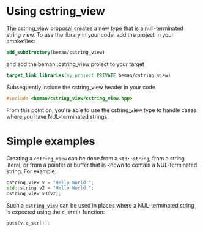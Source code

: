 # Using cstring_view

The cstring_view proposal creates a new type that is a null-terminated string view. To use the library in your code, add the project in your cmakefiles:

```cmake
add_subdirectory(beman/cstring_view)
```

and add the beman::cstring_view project to your target

```cmake
target_link_libraries(my_project PRIVATE beman/cstring_view)
```

Subsequently include the cstring_view header in your code

```cpp
#include <beman/cstring_view/cstring_view.hpp>
```

From this point on, you're able to use the cstring_view type to handle cases where you have NUL-terminated strings.

# Simple examples

Creating a `cstring_view` can be done from a `std::string`, from a string literal, or from a pointer or buffer that is known to contain a NUL-terminated string. For example:

```cpp
cstring_view v = "Hello World!";
std::string v2 = "Hello World!";
cstring_view v3(v2);
```

Such a `cstring_view` can be used in places where a NUL-terminated string is expected using the `c_str()` function:

```cpp
puts(v.c_str());
```

